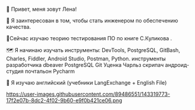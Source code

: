 👋 Привет, меня зовут  Лена!

👀 Я заинтересован в том, чтобы стать инженером по обеспечению качества.

🌱Сейчас изучаю теорию тестирования ПО по книге С.Куликова .

🗺️ Я начинаю изучать инструменты: DevTools, PostgreSQL, GitBash, Charles, Fiddler, Android Studio, Postman, Python.
инструменты разработчика dbeaver PostgreSQL Git Уценка Чарльз скрипач андроид-студия почтальон Pycharm

📖 Я изучаю английский (учебники LangExchange + English File)

https://user-images.githubusercontent.com/89486551/143319773-17f2e07b-8dc2-4f02-9b60-e9f0b421ce06.png
